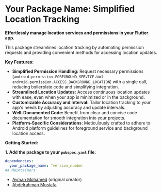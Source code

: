 # Your Package Name: Simplified Location Tracking

**Effortlessly manage location services and permissions in your Flutter app.**

This package streamlines location tracking by automating permission requests and providing convenient methods for accessing location updates.

**Key Features:**

- **Simplified Permission Handling:** Request necessary permissions (`android.permission.FOREGROUND_SERVICE` and `android.permission.ACCESS_BACKGROUND_LOCATION`) with a single call, reducing boilerplate code and simplifying integration.
- **Streamlined Location Updates:** Access continuous location updates with ease, even when your app is minimized or in the background.
- **Customizable Accuracy and Interval:** Tailor location tracking to your app's needs by adjusting accuracy and update intervals.
- **Well-Documented Code:** Benefit from clear and concise code documentation for smooth integration into your projects.
- **Platform-Specific Considerations:** Meticulously crafted to adhere to Android platform guidelines for foreground service and background location access.

**Getting Started:**

**1. Add the package to your `pubspec.yaml` file:**

```yaml
dependencies:
  your_package_name: ^version_number
## Maintainers
```

- [Ayman Mohamed] (original creator)
- [Abdelrahman Mostafa]

[Ayman Mohamed]: https://github.com/AymanMohamed2
[Abdelrahman Mostafa]: https://github.com/Abd0-M0stafa
